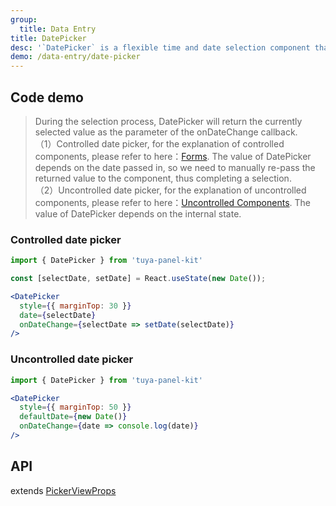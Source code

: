 ```yaml
---
group:
  title: Data Entry
title: DatePicker
desc: '`DatePicker` is a flexible time and date selection component that supports multiple modes.'
demo: /data-entry/date-picker
---
```


## Code demo

> During the selection process, DatePicker will return the currently selected value as the parameter of the onDateChange callback.<br />
> （1）Controlled date picker, for the explanation of controlled components, please refer to here：[Forms](https://reactjs.org/docs/forms.html). The value of DatePicker depends on the date passed in, so we need to manually re-pass the returned value to the component, thus completing a selection.<br />
> （2）Uncontrolled date picker, for the explanation of uncontrolled components, please refer to here：[Uncontrolled Components](https://reactjs.org/docs/uncontrolled-components.html). The value of DatePicker depends on the internal state.

### Controlled date picker

```jsx
import { DatePicker } from 'tuya-panel-kit'

const [selectDate, setDate] = React.useState(new Date());

<DatePicker
  style={{ marginTop: 30 }}
  date={selectDate}
  onDateChange={selectDate => setDate(selectDate)}
/>
```

### Uncontrolled date picker

```jsx
import { DatePicker } from 'tuya-panel-kit'

<DatePicker
  style={{ marginTop: 50 }}
  defaultDate={new Date()}
  onDateChange={date => console.log(date)}
/>
```

## API

extends [PickerViewProps](/docs/data-entry/picker-view#api)
<API name="DatePickerProps" />
